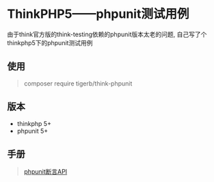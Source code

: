 # ThinkPHP5——phpunit测试用例

由于think官方版的think-testing依赖的phpunit版本太老的问题, 自己写了个thinkphp5下的phpunit测试用例

## 使用

> composer require tigerb/think-phpunit

## 版本

- thinkphp 5+
- phpunit 5+

## 手册

> [phpunit断言API](https://phpunit.de/manual/current/zh_cn/appendixes.assertions.html)
